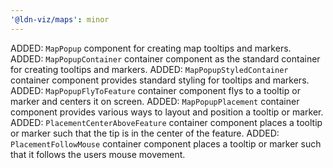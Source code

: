 ```yaml
---
'@ldn-viz/maps': minor
---
```


ADDED: `MapPopup` component for creating map tooltips and markers.
ADDED: `MapPopupContainer` container component as the standard container for creating tooltips and markers.
ADDED: `MapPopupStyledContainer` container component provides standard styling for tooltips and markers.
ADDED: `MapPopupFlyToFeature` container component flys to a tooltip or marker and centers it on screen.
ADDED: `MapPopupPlacement` container component provides various ways to layout and position a tooltip or marker.
ADDED: `PlacementCenterAboveFeature` container component places a tooltip or marker such that the tip is in the center of the feature.
ADDED: `PlacementFollowMouse` container component places a tooltip or marker such that it follows the users mouse movement.
